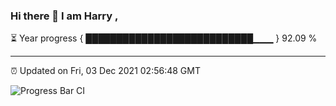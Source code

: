 ### Hi there 👋 I am Harry , 

⏳ Year progress { ███████████████████████████▁▁▁ } 92.09 %

---

⏰ Updated on Fri, 03 Dec 2021 02:56:48 GMT

![Progress Bar CI](https://github.com/duykhang68/duykhang68/workflows/Progress%20Bar%20CI/badge.svg)
